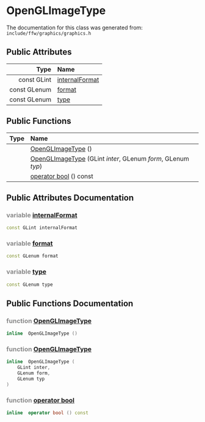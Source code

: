 OpenGLImageType
===================================


The documentation for this class was generated from: `include/ffw/graphics/graphics.h`



## Public Attributes

| Type | Name |
| -------: | :------- |
|  const GLint | [internalFormat](#0b147722) |
|  const GLenum | [format](#691c1595) |
|  const GLenum | [type](#9b5bbeb9) |


## Public Functions

| Type | Name |
| -------: | :------- |
|   | [OpenGLImageType](#45933803) ()  |
|   | [OpenGLImageType](#c1537584) (GLint _inter_, GLenum _form_, GLenum _typ_)  |
|   | [operator bool](#906beae4) () const  |


## Public Attributes Documentation

### <span style="opacity:0.5;">variable</span> <a id="0b147722" href="#0b147722">internalFormat</a>

```cpp
const GLint internalFormat
```



### <span style="opacity:0.5;">variable</span> <a id="691c1595" href="#691c1595">format</a>

```cpp
const GLenum format
```



### <span style="opacity:0.5;">variable</span> <a id="9b5bbeb9" href="#9b5bbeb9">type</a>

```cpp
const GLenum type
```





## Public Functions Documentation

### <span style="opacity:0.5;">function</span> <a id="45933803" href="#45933803">OpenGLImageType</a>

```cpp
inline  OpenGLImageType () 
```



### <span style="opacity:0.5;">function</span> <a id="c1537584" href="#c1537584">OpenGLImageType</a>

```cpp
inline  OpenGLImageType (
    GLint inter,
    GLenum form,
    GLenum typ
) 
```



### <span style="opacity:0.5;">function</span> <a id="906beae4" href="#906beae4">operator bool</a>

```cpp
inline  operator bool () const 
```





